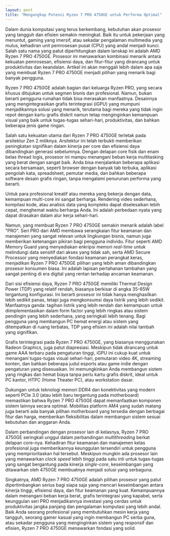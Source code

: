 ```yaml
---
layout: post
title: "Mengungkap Potensi Ryzen 7 PRO 4750GE untuk Performa Optimal"
---
```


Dalam dunia komputasi yang terus berkembang, kebutuhan akan prosesor yang tangguh dan efisien semakin meningkat. Baik itu untuk pekerjaan yang menuntut, gaming yang imersif, atau sekadar pengalaman multimedia yang mulus, kehadiran unit pemrosesan pusat (CPU) yang andal menjadi kunci. Salah satu nama yang patut diperhitungkan dalam lanskap ini adalah AMD Ryzen 7 PRO 4750GE. Prosesor ini menawarkan kombinasi menarik antara kekuatan pemrosesan, efisiensi daya, dan fitur-fitur yang dirancang untuk produktivitas dan keandalan. Artikel ini akan menggali lebih dalam apa saja yang membuat Ryzen 7 PRO 4750GE menjadi pilihan yang menarik bagi banyak pengguna.

Ryzen 7 PRO 4750GE adalah bagian dari keluarga Ryzen PRO, yang secara khusus ditujukan untuk segmen bisnis dan profesional. Namun, bukan berarti pengguna rumahan tidak bisa merasakan manfaatnya. Desainnya yang mengintegrasikan grafis terintegrasi (iGPU) yang mumpuni menjadikannya solusi yang menarik, terutama bagi mereka yang tidak ingin repot dengan kartu grafis diskrit namun tetap menginginkan kemampuan visual yang baik untuk tugas-tugas sehari-hari, produktivitas, dan bahkan beberapa jenis game ringan.

Salah satu kekuatan utama dari Ryzen 7 PRO 4750GE terletak pada arsitektur Zen 2 miliknya. Arsitektur ini telah terbukti memberikan peningkatan signifikan dalam kinerja per core dan efisiensi daya dibandingkan generasi sebelumnya. Dengan delapan core fisik dan enam belas thread logis, prosesor ini mampu menangani beban kerja multitasking yang berat dengan sangat baik. Anda bisa menjalankan beberapa aplikasi secara bersamaan, seperti browser dengan banyak tab terbuka, aplikasi pengolah kata, spreadsheet, pemutar media, dan bahkan beberapa software desain grafis ringan, tanpa mengalami penurunan performa yang berarti.

Untuk para profesional kreatif atau mereka yang bekerja dengan data, kemampuan multi-core ini sangat berharga. Rendering video sederhana, kompilasi kode, atau analisis data yang kompleks dapat diselesaikan lebih cepat, menghemat waktu berharga Anda. Ini adalah perbedaan nyata yang dapat dirasakan dalam alur kerja sehari-hari.

Namun, yang membuat Ryzen 7 PRO 4750GE semakin menarik adalah label "PRO". Seri PRO dari AMD membawa serangkaian fitur keamanan dan manajemen yang sangat relevan untuk lingkungan bisnis, namun juga memberikan ketenangan pikiran bagi pengguna individu. Fitur seperti AMD Memory Guard yang menyediakan enkripsi memori *real-time* untuk melindungi data sensitif dari akses yang tidak sah, serta AMD Secure Processor yang menyediakan fondasi keamanan perangkat keras, menjadikan Ryzen 7 PRO 4750GE pilihan yang lebih aman dibandingkan prosesor konsumen biasa. Ini adalah lapisan pertahanan tambahan yang sangat penting di era digital yang rentan terhadap ancaman keamanan.

Dari sisi efisiensi daya, Ryzen 7 PRO 4750GE memiliki Thermal Design Power (TDP) yang relatif rendah, biasanya berkisar di angka 35-65W tergantung konfigurasi. Ini berarti prosesor ini tidak hanya menghasilkan lebih sedikit panas, tetapi juga mengkonsumsi daya listrik yang lebih sedikit. Manfaatnya ganda: tagihan listrik yang lebih rendah dan kemampuan untuk diimplementasikan dalam form factor yang lebih ringkas atau sistem pendingin yang lebih sederhana, yang seringkali lebih tenang. Bagi pengguna yang membangun PC hemat energi atau sistem yang ditempatkan di ruang terbatas, TDP yang efisien ini adalah nilai tambah yang signifikan.

Grafis terintegrasi pada Ryzen 7 PRO 4750GE, yang biasanya menggunakan Radeon Graphics, juga patut diapresiasi. Meskipun tidak dirancang untuk game AAA terbaru pada pengaturan tinggi, iGPU ini cukup kuat untuk menangani tugas-tugas visual sehari-hari, pemutaran video 4K, streaming konten, dan bahkan beberapa judul esports atau game indie dengan pengaturan yang disesuaikan. Ini memungkinkan Anda membangun sistem yang ringkas dan hemat biaya tanpa perlu kartu grafis diskrit, ideal untuk PC kantor, HTPC (Home Theater PC), atau workstation dasar.

Dukungan untuk teknologi memori DDR4 dan konektivitas yang modern seperti PCIe 3.0 (atau lebih baru tergantung pada motherboard) memastikan bahwa Ryzen 7 PRO 4750GE dapat memanfaatkan komponen sistem lainnya secara optimal. Mobilitas platform AM4 yang sudah matang juga berarti ada banyak pilihan motherboard yang tersedia dengan berbagai fitur dan harga, memberikan fleksibilitas dalam membangun sistem sesuai kebutuhan dan anggaran Anda.

Dalam perbandingan dengan prosesor lain di kelasnya, Ryzen 7 PRO 4750GE seringkali unggul dalam perbandingan *multithreading* berkat delapan core-nya. Kehadiran fitur keamanan dan manajemen kelas profesional juga memberikannya keunggulan tersendiri untuk pengguna yang memprioritaskan hal tersebut. Meskipun mungkin ada prosesor lain yang menawarkan *clock speed* lebih tinggi pada satu inti untuk tugas-tugas yang sangat bergantung pada kinerja *single-core*, keseimbangan yang ditawarkan oleh 4750GE membuatnya menjadi solusi yang serbaguna.

Singkatnya, AMD Ryzen 7 PRO 4750GE adalah pilihan prosesor yang patut dipertimbangkan serius bagi siapa saja yang mencari keseimbangan antara kinerja tinggi, efisiensi daya, dan fitur keamanan yang kuat. Kemampuannya dalam menangani beban kerja berat, grafis terintegrasi yang kapabel, serta keunggulan seri PRO menjadikannya investasi yang cerdas untuk produktivitas jangka panjang dan pengalaman komputasi yang lebih andal. Baik Anda seorang profesional yang membutuhkan mesin kerja yang tangguh, seorang gamer kasual yang ingin membangun PC serba guna, atau sekadar pengguna yang menginginkan sistem yang responsif dan efisien, Ryzen 7 PRO 4750GE menawarkan fondasi yang solid.
